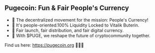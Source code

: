 ## Pugecoin: Fun & Fair People's Currency

- 🚀   The decentralized movement for the mission: People's Currency!
- 🚀   It's people-oriented.100% Liquidity Locked to Vitalik Buterin.
- 🚀   Fair launch, fair distribution, and fair digital currency.
- 🚀   With $PUGE, we reshape the future of cryptocommunity together.


Find us here: https://pugecoin.org 🚀🚀🚀
